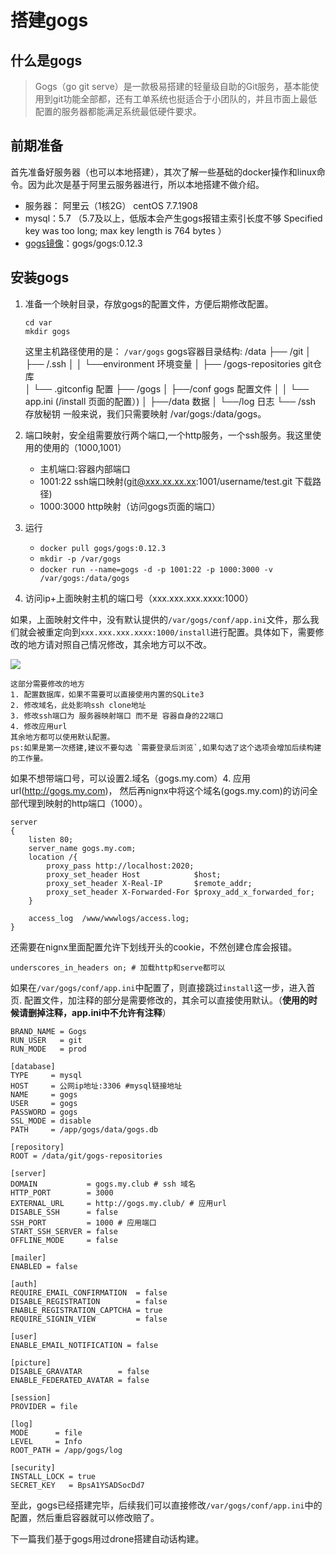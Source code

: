# 搭建gogs
## 什么是gogs
> Gogs（go git serve）是一款极易搭建的轻量级自助的Git服务，基本能使用到git功能全部都，还有工单系统也挺适合于小团队的，并且市面上最低配置的服务器都能满足系统最低硬件要求。

## 前期准备
首先准备好服务器（也可以本地搭建），其次了解一些基础的docker操作和linux命令。因为此次是基于阿里云服务器进行，所以本地搭建不做介绍。

- 服务器： 阿里云（1核2G） centOS 7.7.1908
- mysql：5.7 （5.7及以上，低版本会产生gogs报错主索引长度不够 Specified key was too long; max key length is 764 bytes  ）
- [gogs镜像](https://hub.docker.com/r/gogs/gogs/)：gogs/gogs:0.12.3

## 安装gogs

1. 准备一个映射目录，存放gogs的配置文件，方便后期修改配置。
    ```
    cd var
    mkdir gogs
    ```
    这里主机路径使用的是： `/var/gogs`
    gogs容器目录结构: 
    /data
    ├── /git
    │   ├── /.ssh
    │   │     └──environment   环境变量
    │   ├── /gogs-repositories git仓库  
    │   └── .gitconfig         配置
    ├── /gogs
    │   ├──/conf gogs 配置文件
    │   │   └── app.ini (/install 页面的配置）)
    │   ├──/data 数据
    │   └──/log  日志
    └── /ssh 存放秘钥
    一般来说，我们只需要映射 /var/gogs:/data/gogs。
2.  端口映射，安全组需要放行两个端口,一个http服务，一个ssh服务。我这里使用的使用的（1000,1001）
    - 主机端口:容器内部端口
    - 1001:22  ssh端口映射(git@xxx.xx.xx.xx:1001/username/test.git 下载路径)
    - 1000:3000 http映射（访问gogs页面的端口）

3. 运行
    - `docker pull gogs/gogs:0.12.3`
    - `mkdir -p /var/gogs`
    - `docker run --name=gogs -d -p 1001:22 -p 1000:3000 -v /var/gogs:/data/gogs`

4. 访问ip+上面映射主机的端口号（xxx.xxx.xxx.xxxx:1000） 


如果，上面映射文件中，没有默认提供的`/var/gogs/conf/app.ini`文件，那么我们就会被重定向到`xxx.xxx.xxx.xxxx:1000/install`进行配置。具体如下，需要修改的地方请对照自己情况修改，其余地方可以不改。

![](/images/gogsinstall.png)

    这部分需要修改的地方
    1. 配置数据库，如果不需要可以直接使用内置的SQLite3
    2. 修改域名，此处影响ssh clone地址
    3. 修改ssh端口为 服务器映射端口 而不是 容器自身的22端口
    4. 修改应用url
    其余地方都可以使用默认配置。
    ps:如果是第一次搭建,建议不要勾选 `需要登录后浏览`,如果勾选了这个选项会增加后续构建的工作量。

如果不想带端口号，可以设置2.域名（gogs.my.com）4. 应用url(http://gogs.my.com)， 然后再nignx中将这个域名(gogs.my.com)的访问全部代理到映射的http端口（1000）。
```
server
{
    listen 80;
    server_name gogs.my.com;  
    location /{
        proxy_pass http://localhost:2020; 
        proxy_set_header Host            $host;
        proxy_set_header X-Real-IP       $remote_addr;
        proxy_set_header X-Forwarded-For $proxy_add_x_forwarded_for;
    }

    access_log  /www/wwwlogs/access.log;
}
```
还需要在nignx里面配置允许下划线开头的cookie，不然创建仓库会报错。
```
underscores_in_headers on; # 加载http和serve都可以
```

如果在`/var/gogs/conf/app.ini`中配置了，则直接跳过`install`这一步，进入首页.
配置文件，加注释的部分是需要修改的，其余可以直接使用默认。（**使用的时候请删掉注释，app.ini中不允许有注释**）
```
BRAND_NAME = Gogs
RUN_USER   = git
RUN_MODE   = prod

[database]
TYPE     = mysql
HOST     = 公网ip地址:3306 #mysql链接地址
NAME     = gogs
USER     = gogs
PASSWORD = gogs
SSL_MODE = disable
PATH     = /app/gogs/data/gogs.db

[repository]
ROOT = /data/git/gogs-repositories

[server]
DOMAIN           = gogs.my.club # ssh 域名
HTTP_PORT        = 3000 
EXTERNAL_URL     = http://gogs.my.club/ # 应用url
DISABLE_SSH      = false
SSH_PORT         = 1000 # 应用端口
START_SSH_SERVER = false
OFFLINE_MODE     = false

[mailer]
ENABLED = false

[auth]
REQUIRE_EMAIL_CONFIRMATION  = false
DISABLE_REGISTRATION        = false
ENABLE_REGISTRATION_CAPTCHA = true
REQUIRE_SIGNIN_VIEW         = false

[user]
ENABLE_EMAIL_NOTIFICATION = false

[picture]
DISABLE_GRAVATAR        = false
ENABLE_FEDERATED_AVATAR = false

[session]
PROVIDER = file

[log]
MODE      = file
LEVEL     = Info
ROOT_PATH = /app/gogs/log

[security]
INSTALL_LOCK = true
SECRET_KEY   = BpsA1YSADSocDd7

```
至此，gogs已经搭建完毕，后续我们可以直接修改`/var/gogs/conf/app.ini`中的配置，然后重启容器就可以修改赔了。

下一篇我们基于gogs用过drone搭建自动话构建。


    
